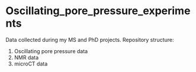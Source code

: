 # Oscillating_pore_pressure_experiments
Data collected during my MS and PhD projects.
Repository structure:
1. Oscillating pore pressure data
2. NMR data
3. microCT data

